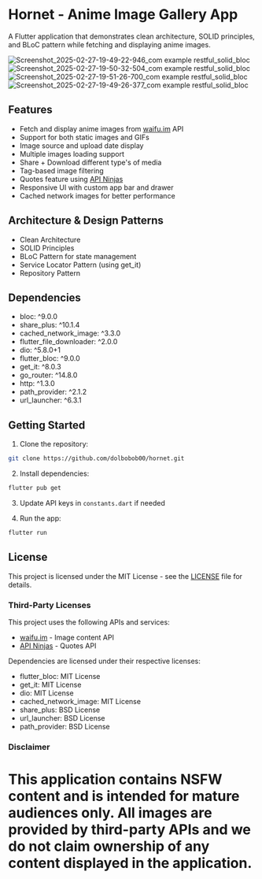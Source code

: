 # Hornet - Anime Image Gallery App

A Flutter application that demonstrates clean architecture, SOLID principles, and BLoC pattern while fetching and displaying anime images.

![Screenshot_2025-02-27-19-49-22-946_com example restful_solid_bloc](https://github.com/user-attachments/assets/f1b2ebb3-ead4-47b3-895a-714c11a26ced) ![Screenshot_2025-02-27-19-50-32-504_com example restful_solid_bloc](https://github.com/user-attachments/assets/3623ebab-2a56-417e-82e6-debbab97b2f4) ![Screenshot_2025-02-27-19-51-26-700_com example restful_solid_bloc](https://github.com/user-attachments/assets/cd166336-4114-4711-a7e1-4e3c658d81ab) ![Screenshot_2025-02-27-19-49-26-377_com example restful_solid_bloc](https://github.com/user-attachments/assets/6b881986-80b5-4e5d-8bc8-f3f0a448d456)

## Features

- Fetch and display anime images from [waifu.im](https://waifu.im) API
- Support for both static images and GIFs
- Image source and upload date display
- Multiple images loading support
- Share + Download different type's of media 
- Tag-based image filtering
- Quotes feature using [API Ninjas](https://api-ninjas.com)
- Responsive UI with custom app bar and drawer
- Cached network images for better performance

## Architecture & Design Patterns

- Clean Architecture
- SOLID Principles
- BLoC Pattern for state management
- Service Locator Pattern (using get_it)
- Repository Pattern

## Dependencies

 - bloc: ^9.0.0
 - share_plus: ^10.1.4
 - cached_network_image: ^3.3.0
 - flutter_file_downloader: ^2.0.0
 - dio: ^5.8.0+1
 - flutter_bloc: ^9.0.0
 - get_it: ^8.0.3
 - go_router: ^14.8.0
 - http: ^1.3.0
 - path_provider: ^2.1.2
 - url_launcher: ^6.3.1

## Getting Started

1. Clone the repository:
```bash
git clone https://github.com/dolbobob00/hornet.git
```

2. Install dependencies:
```bash
flutter pub get
```

3. Update API keys in `constants.dart` if needed

4. Run the app:
```bash
flutter run

```

## License

This project is licensed under the MIT License - see the [LICENSE](LICENSE) file for details.

### Third-Party Licenses

This project uses the following APIs and services:
- [waifu.im](https://waifu.im) - Image content API
- [API Ninjas](https://api-ninjas.com) - Quotes API

Dependencies are licensed under their respective licenses:
- flutter_bloc: MIT License
- get_it: MIT License
- dio: MIT License
- cached_network_image: MIT License
- share_plus: BSD License
- url_launcher: BSD License
- path_provider: BSD License

### Disclaimer

This application contains NSFW content and is intended for mature audiences only.
All images are provided by third-party APIs and we do not claim ownership of any content displayed in the application.
=======
